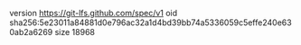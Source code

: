 version https://git-lfs.github.com/spec/v1
oid sha256:5e23011a84881d0e796ac32a1d4bd39bb74a5336059c5effe240e630ab2a6269
size 18968
